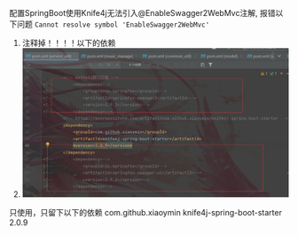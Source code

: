 配置SpringBoot使用Knife4j无法引入@EnableSwagger2WebMvc注解, 报错以下问题
`Cannot resolve symbol 'EnableSwagger2WebMvc'`



1. 注释掉！！！！以下的依赖
2. ![image-20230101142240703](image-20230101142240703.png)



只使用，只留下以下的依赖
        <dependency>
            <groupId>com.github.xiaoymin</groupId>
            <artifactId>knife4j-spring-boot-starter</artifactId>
            <version>2.0.9</version>
        </dependency>
